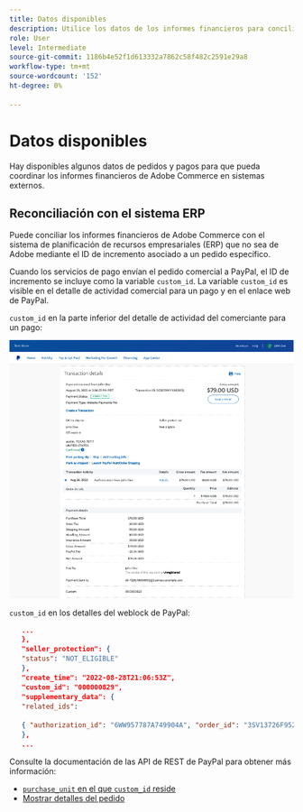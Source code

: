 ```yaml
---
title: Datos disponibles
description: Utilice los datos de los informes financieros para conciliar los informes con sistemas que no sean de comercio.
role: User
level: Intermediate
source-git-commit: 1186b4e52f1d613332a7862c58f482c2591e29a8
workflow-type: tm+mt
source-wordcount: '152'
ht-degree: 0%

---
```


# Datos disponibles

Hay disponibles algunos datos de pedidos y pagos para que pueda coordinar los informes financieros de Adobe Commerce en sistemas externos.

## Reconciliación con el sistema ERP

Puede conciliar los informes financieros de Adobe Commerce con el sistema de planificación de recursos empresariales (ERP) que no sea de Adobe mediante el ID de incremento asociado a un pedido específico.

Cuando los servicios de pago envían el pedido comercial a PayPal, el ID de incremento se incluye como la variable `custom_id`. La variable `custom_id` es visible en el detalle de actividad comercial para un pago y en el enlace web de PayPal.

`custom_id` en la parte inferior del detalle de actividad del comerciante para un pago:

![`custom_id` en detalles de actividad del comerciante](assets/merchant-activity.png)

`custom_id` en los detalles del weblock de PayPal:

```json
   ...
   },
   "seller_protection": {
   "status": "NOT_ELIGIBLE"
   },
   "create_time": "2022-08-28T21:06:53Z",
   "custom_id": "000000829",
   "supplementary_data": {
   "related_ids":

   { "authorization_id": "6WW957787A749904A", "order_id": "3SV13726F9525791J" }
   },
   ...
```

Consulte la documentación de las API de REST de PayPal para obtener más información:

* [`purchase_unit` en el que `custom_id` reside](https://developer.paypal.com/docs/api/orders/v2/#definition-purchase_unit:~:text=Read%20only.-,purchase_unit,-Collapse)
* [Mostrar detalles del pedido](https://developer.paypal.com/docs/api/orders/v2/#orders_get)
